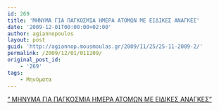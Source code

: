 ```yaml
---
id: 269
title: 'ΜΗΝΥΜΑ ΓΙΑ ΠΑΓΚΟΣΜΙΑ ΗΜΕΡΑ ΑΤΟΜΩΝ ΜΕ ΕΙΔΙΚΕΣ ΑΝΑΓΚΕΣ'
date: '2009-12-01T00:00:00+02:00'
author: agiannopoulos
layout: post
guid: 'http://agiannop.mousmoulas.gr/2009/11/25/25-11-2009-2/'
permalink: /2009/12/01/011209/
original_post_id:
    - '269'
tags:
    - Μηνύματα
---
```


[” ΜΗΝΥΜΑ ΓΙΑ ΠΑΓΚΟΣΜΙΑ ΗΜΕΡΑ ΑΤΟΜΩΝ ΜΕ ΕΙΔΙΚΕΣ ΑΝΑΓΚΕΣ”](/wp-content/uploads/2009/11/minima_atoma_me_eidikes_anages2.pdf)